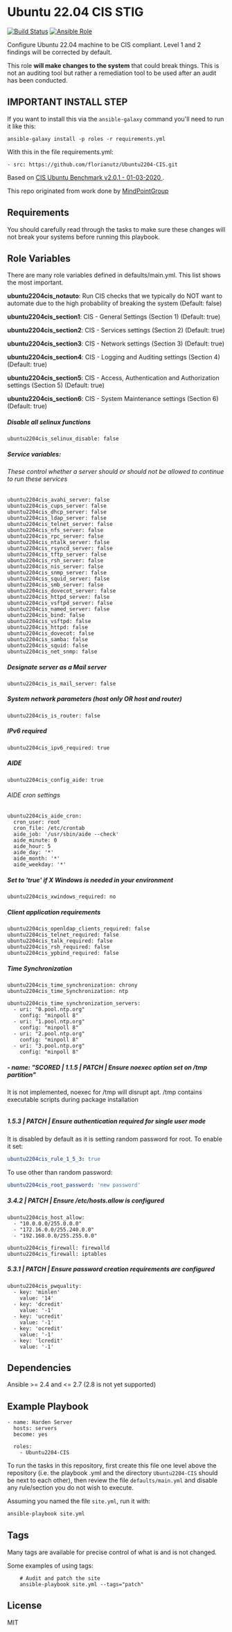 Ubuntu 22.04 CIS STIG
================

[![Build Status](https://travis-ci.com/florianutz/Ubuntu2204-CIS.svg?branch=master)](https://travis-ci.com/florianutz/Ubuntu2204-CIS)
[![Ansible Role](https://img.shields.io/badge/role-florianutz.Ubuntu2204--CIS-blue.svg)](https://galaxy.ansible.com/florianutz/Ubuntu2204-CIS/)

Configure Ubuntu 22.04 machine to be CIS compliant. Level 1 and 2 findings will be corrected by default.

This role **will make changes to the system** that could break things. This is not an auditing tool but rather a remediation tool to be used after an audit has been conducted.

## IMPORTANT INSTALL STEP

If you want to install this via the `ansible-galaxy` command you'll need to run it like this:

`ansible-galaxy install -p roles -r requirements.yml`

With this in the file requirements.yml:

```
- src: https://github.com/florianutz/Ubuntu2204-CIS.git
```

Based on [CIS Ubuntu Benchmark v2.0.1 - 01-03-2020 ](https://www.cisecurity.org/cis-benchmarks/).

This repo originated from work done by [MindPointGroup](https://github.com/MindPointGroup/RHEL7-CIS)

Requirements
------------

You should carefully read through the tasks to make sure these changes will not break your systems before running this playbook.

Role Variables
--------------
There are many role variables defined in defaults/main.yml. This list shows the most important.

**ubuntu2204cis_notauto**: Run CIS checks that we typically do NOT want to automate due to the high probability of breaking the system (Default: false)

**ubuntu2204cis_section1**: CIS - General Settings (Section 1) (Default: true)

**ubuntu2204cis_section2**: CIS - Services settings (Section 2) (Default: true)

**ubuntu2204cis_section3**: CIS - Network settings (Section 3) (Default: true)

**ubuntu2204cis_section4**: CIS - Logging and Auditing settings (Section 4) (Default: true)

**ubuntu2204cis_section5**: CIS - Access, Authentication and Authorization settings (Section 5) (Default: true)

**ubuntu2204cis_section6**: CIS - System Maintenance settings (Section 6) (Default: true)  

##### Disable all selinux functions
`ubuntu2204cis_selinux_disable: false`

##### Service variables:
###### These control whether a server should or should not be allowed to continue to run these services

```
ubuntu2204cis_avahi_server: false  
ubuntu2204cis_cups_server: false  
ubuntu2204cis_dhcp_server: false  
ubuntu2204cis_ldap_server: false  
ubuntu2204cis_telnet_server: false  
ubuntu2204cis_nfs_server: false  
ubuntu2204cis_rpc_server: false  
ubuntu2204cis_ntalk_server: false  
ubuntu2204cis_rsyncd_server: false  
ubuntu2204cis_tftp_server: false  
ubuntu2204cis_rsh_server: false  
ubuntu2204cis_nis_server: false  
ubuntu2204cis_snmp_server: false  
ubuntu2204cis_squid_server: false  
ubuntu2204cis_smb_server: false  
ubuntu2204cis_dovecot_server: false  
ubuntu2204cis_httpd_server: false  
ubuntu2204cis_vsftpd_server: false  
ubuntu2204cis_named_server: false  
ubuntu2204cis_bind: false  
ubuntu2204cis_vsftpd: false  
ubuntu2204cis_httpd: false  
ubuntu2204cis_dovecot: false  
ubuntu2204cis_samba: false  
ubuntu2204cis_squid: false  
ubuntu2204cis_net_snmp: false  
```  

##### Designate server as a Mail server
`ubuntu2204cis_is_mail_server: false`


##### System network parameters (host only OR host and router)
`ubuntu2204cis_is_router: false`  


##### IPv6 required
`ubuntu2204cis_ipv6_required: true`  


##### AIDE
`ubuntu2204cis_config_aide: true`

###### AIDE cron settings
```
ubuntu2204cis_aide_cron:
  cron_user: root
  cron_file: /etc/crontab
  aide_job: '/usr/sbin/aide --check'
  aide_minute: 0
  aide_hour: 5
  aide_day: '*'
  aide_month: '*'
  aide_weekday: '*'  
```


##### Set to 'true' if X Windows is needed in your environment
`ubuntu2204cis_xwindows_required: no`


##### Client application requirements
```
ubuntu2204cis_openldap_clients_required: false
ubuntu2204cis_telnet_required: false
ubuntu2204cis_talk_required: false  
ubuntu2204cis_rsh_required: false
ubuntu2204cis_ypbind_required: false
```

##### Time Synchronization
```
ubuntu2204cis_time_synchronization: chrony
ubuntu2204cis_time_Synchronization: ntp

ubuntu2204cis_time_synchronization_servers:
  - uri: "0.pool.ntp.org"
    config: "minpoll 8"
  - uri: "1.pool.ntp.org"
    config: "minpoll 8"
  - uri: "2.pool.ntp.org"
    config: "minpoll 8"
  - uri: "3.pool.ntp.org"
    config: "minpoll 8"

```
##### - name: "SCORED | 1.1.5 | PATCH | Ensure noexec option set on /tmp partition"
It is not implemented, noexec for /tmp will disrupt apt. /tmp contains executable scripts during package installation
```

```  
##### 1.5.3 | PATCH | Ensure authentication required for single user mode
It is disabled by default as it is setting random password for root. To enable it set:
```yaml
ubuntu2204cis_rule_1_5_3: true
```
To use other than random password:
```yaml
ubuntu2204cis_root_password: 'new password'
```

##### 3.4.2 | PATCH | Ensure /etc/hosts.allow is configured
```
ubuntu2204cis_host_allow:
  - "10.0.0.0/255.0.0.0"  
  - "172.16.0.0/255.240.0.0"  
  - "192.168.0.0/255.255.0.0"    
```  

```
ubuntu2204cis_firewall: firewalld
ubuntu2204cis_firewall: iptables
```

##### 5.3.1 | PATCH | Ensure password creation requirements are configured
```
ubuntu2204cis_pwquality:
  - key: 'minlen'
    value: '14'
  - key: 'dcredit'
    value: '-1'
  - key: 'ucredit'
    value: '-1'
  - key: 'ocredit'
    value: '-1'
  - key: 'lcredit'
    value: '-1'
```


Dependencies
------------

Ansible >= 2.4 and <= 2.7 (2.8 is not yet supported)

Example Playbook
-------------------------

```
- name: Harden Server
  hosts: servers
  become: yes

  roles:
    - Ubuntu2204-CIS
```

To run the tasks in this repository, first create this file one level above the repository
(i.e. the playbook .yml and the directory `Ubuntu2204-CIS` should be next to each other),
then review the file `defaults/main.yml` and disable any rule/section you do not wish to execute.

Assuming you named the file `site.yml`, run it with:
```bash
ansible-playbook site.yml
```

Tags
----
Many tags are available for precise control of what is and is not changed.

Some examples of using tags:

```
    # Audit and patch the site
    ansible-playbook site.yml --tags="patch"
```

License
-------

MIT
